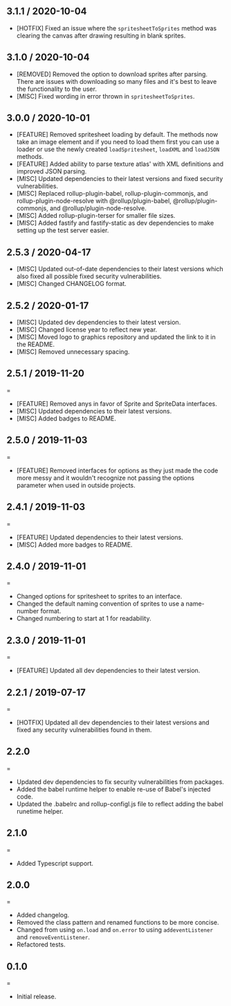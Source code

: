 ## 3.1.1 / 2020-10-04
- [HOTFIX] Fixed an issue where the `spritesheetToSprites` method was clearing the canvas after drawing resulting in blank sprites.

## 3.1.0 / 2020-10-04
- [REMOVED] Removed the option to download sprites after parsing. There are issues with downloading so many files and it's best to leave the functionality to the user.
- [MISC] Fixed wording in error thrown in `spritesheetToSprites`.

## 3.0.0 / 2020-10-01
- [FEATURE] Removed spritesheet loading by default. The methods now take an image element and if you need to load them first you can use a loader or use the newly created `loadSpritesheet`, `loadXML` and `loadJSON` methods.
- [FEATURE] Added ability to parse texture atlas' with XML definitions and improved JSON parsing.
- [MISC] Updated dependencies to their latest versions and fixed security vulnerabilities.
- [MISC] Replaced rollup-plugin-babel, rollup-plugin-commonjs, and rollup-plugin-node-resolve with @rollup/plugin-babel, @rollup/plugin-commonjs, and @rollup/plugin-node-resolve.
- [MISC] Added rollup-plugin-terser for smaller file sizes.
- [MISC] Added fastify and fastify-static as dev dependencies to make setting up the test server easier.

## 2.5.3 / 2020-04-17
- [MISC] Updated out-of-date dependencies to their latest versions which also fixed all possible fixed security vulnerabilities.
- [MISC] Changed CHANGELOG format.

## 2.5.2 / 2020-01-17
- [MISC] Updated dev dependencies to their latest version.
- [MISC] Changed license year to reflect new year.
- [MISC] Moved logo to graphics repository and updated the link to it in the README.
- [MISC] Removed unnecessary spacing.

## 2.5.1 / 2019-11-20
=
- [FEATURE] Removed anys in favor of Sprite and SpriteData interfaces.
- [MISC] Updated dependencies to their latest versions.
- [MISC] Added badges to README.

## 2.5.0 / 2019-11-03
=
- [FEATURE] Removed interfaces for options as they just made the code more messy and it wouldn't recognize not passing the options parameter when used in outside projects.

## 2.4.1 / 2019-11-03
=
- [FEATURE] Updated dependencies to their latest versions.
- [MISC] Added more badges to README.

## 2.4.0 / 2019-11-01
=
- Changed options for spritesheet to sprites to an interface.
- Changed the default naming convention of sprites to use a name-number format.
- Changed numbering to start at 1 for readability.

## 2.3.0 / 2019-11-01
=
- [FEATURE] Updated all dev dependencies to their latest version.

## 2.2.1 / 2019-07-17
=
- [HOTFIX] Updated all dev dependencies to their latest versions and fixed any security vulnerabilities found in them.

## 2.2.0
=
- Updated dev dependencies to fix security vulnerabilities from packages.
- Added the babel runtime helper to enable re-use of Babel's injected code.
- Updated the .babelrc and rollup-configl.js file to reflect adding the babel runetime helper.

## 2.1.0
=
- Added Typescript support.

## 2.0.0
=
- Added changelog.
- Removed the class pattern and renamed functions to be more concise.
- Changed from using `on.load` and `on.error` to using `addeventListener` and `removeEventListener`.
- Refactored tests.

## 0.1.0
=
- Initial release.
